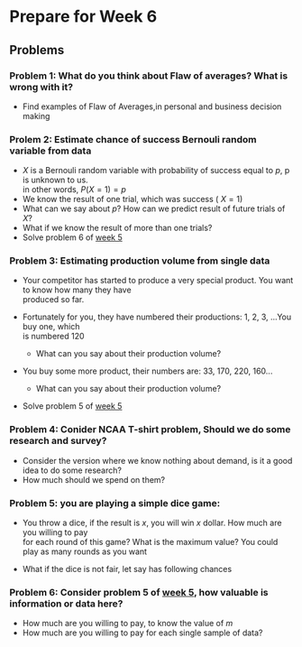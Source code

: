 # Prepare for Week 6
## Problems
### Problem 1: What do you think about Flaw of averages? What is wrong with it?
- Find examples of Flaw of Averages,in personal and business decision making

### Prolem 2: Estimate chance of success Bernouli random variable from data
- $X$ is a Bernouli random variable with probability of success equal to $p$, p is unknown to us.  
in other words, $P(X=1) = p$
- We know the result of one trial, which was success ( $X=1$)
- What can we say about $p$? How can we predict result of future trials of $X$?
- What if we know the result of more than one trials?
- Solve problem 6 of [week 5](week05.md)

### Problem 3: Estimating production volume from single data
- Your competitor has started to produce a very special product. You want to know how many they have  
produced so far.
- Fortunately for you, they have numbered their productions: 1, 2, 3, ...You buy one, which  
is numbered 120
    - What can you say about their production volume?   
- You buy some more product, their numbers are: 33, 170, 220, 160...
    - What can you say about their production volume?  

- Solve problem 5 of [week 5](week05.md)

### Problem 4: Conider NCAA T-shirt problem, Should we do some research and survey?
- Consider the version where we know nothing about demand, is it a good idea to do some research?  
- How much should we spend on them?

### Problem 5: you are playing a simple dice game:
- You throw a dice, if the result is $x$, you will win $x$ dollar. How much are you willing to pay  
for each round of this game? What is the maximum value? You could play as many rounds as you want

- What if the dice is not fair, let say has following chances

### Problem 6: Consider problem 5 of [week 5](week05.md), how valuable is information or data here?
- How much are you willing to pay, to know the value of $m$
- How much are you willing to pay for each single sample of data?

